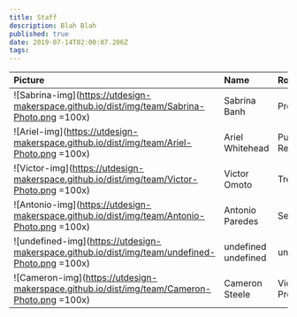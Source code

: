 ```yaml
---
title: Staff
description: Blah Blah
published: true
date: 2019-07-14T02:00:07.206Z
tags: 
---
```

| Picture | Name | Role |
| :--------- | :--------- | :--------- |
| ![Sabrina-img](https://utdesign-makerspace.github.io/dist/img/team/Sabrina-Photo.png =100x)| Sabrina Banh | President | 
| ![Ariel-img](https://utdesign-makerspace.github.io/dist/img/team/Ariel-Photo.png =100x)| Ariel Whitehead | Public Relations | 
| ![Victor-img](https://utdesign-makerspace.github.io/dist/img/team/Victor-Photo.png =100x)| Victor Omoto | Treasurer | 
| ![Antonio-img](https://utdesign-makerspace.github.io/dist/img/team/Antonio-Photo.png =100x)| Antonio Paredes | Secretary | 
| ![undefined-img](https://utdesign-makerspace.github.io/dist/img/team/undefined-Photo.png =100x)| undefined undefined | undefined | 
| ![Cameron-img](https://utdesign-makerspace.github.io/dist/img/team/Cameron-Photo.png =100x)| Cameron Steele | Vice President | 

